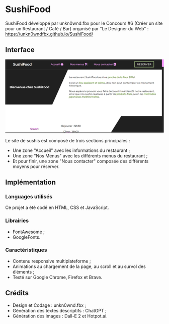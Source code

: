 # SushiFood
SushiFood développé par unkn0wnd.fbx pour le Concours #6 (Créer un site pour un Restaurant / Café / Bar) organisé par "Le Designer du Web" : https://unkn0wndfbx.github.io/SushiFood/

## Interface

![Interface](/doc/interface.png)

Le site de sushis est composé de trois sections principales :
- Une zone "Accueil" avec les informations du restaurant ;
- Une zone "Nos Menus" avec les différents menus du restaurant ;
- Et pour finir, une zone "Nous contacter" composée des différents moyens pour réserver.

## Implémentation
### Languages utilisés
Ce projet a été codé en HTML, CSS et JavaScript.

### Librairies
- FontAwesome ;
- GoogleFonts.

### Caractéristiques
- Contenu responsive multiplateforme ;
- Animations au chargement de la page, au scroll et au survol des éléments ;
- Testé sur Google Chrome, Firefox et Brave.

## Crédits
- Design et Codage : unkn0wnd.fbx ;
- Génération des textes descriptifs : ChatGPT ;
- Génération des images : Dall-E 2 et Hotpot.ai.